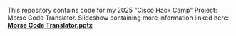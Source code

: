 This repository contains code for my 2025 "Cisco Hack Camp" Project: Morse Code Translator. Slideshow containing more information linked here: [**Morse Code Translator.pptx**](./Morse%20Code%20Translator.pptx)
